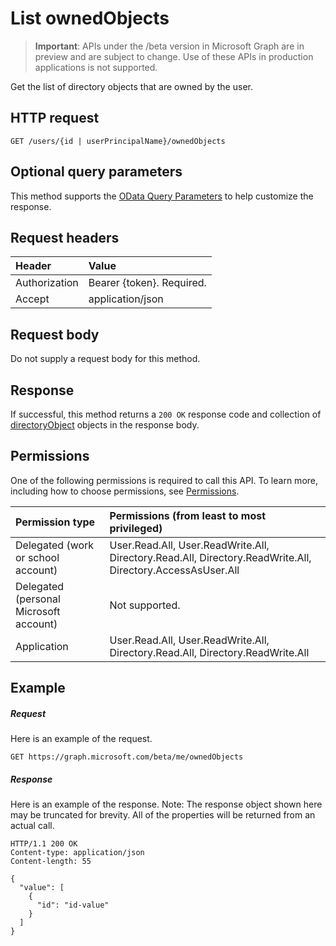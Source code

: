 # List ownedObjects

> **Important**: APIs under the /beta version in Microsoft Graph are in preview and are subject to change. Use of these APIs in production applications is not supported.

Get the list of directory objects that are owned by the user.
## HTTP request
<!-- { "blockType": "ignored" } -->
```http
GET /users/{id | userPrincipalName}/ownedObjects
```
## Optional query parameters
This method supports the [OData Query Parameters](http://developer.microsoft.com/en-us/graph/docs/overview/query_parameters) to help customize the response.
## Request headers
| Header       | Value |
|:---------------|:--------|
| Authorization  | Bearer {token}. Required.  |
| Accept  | application/json|

## Request body
Do not supply a request body for this method.

## Response

If successful, this method returns a `200 OK` response code and collection of [directoryObject](../resources/directoryobject.md) objects in the response body.
## Permissions
One of the following permissions is required to call this API. To learn more, including how to choose permissions, see [Permissions](../../../concepts/permissions_reference.md).

|Permission type      | Permissions (from least to most privileged)              | 
|:--------------------|:---------------------------------------------------------| 
|Delegated (work or school account) | User.Read.All, User.ReadWrite.All, Directory.Read.All, Directory.ReadWrite.All, Directory.AccessAsUser.All    | 
|Delegated (personal Microsoft account) | Not supported.    | 
|Application | User.Read.All, User.ReadWrite.All, Directory.Read.All, Directory.ReadWrite.All | 

## Example
##### Request
Here is an example of the request.
<!-- {
  "blockType": "request",
  "name": "get_ownedobjects"
}-->
```http
GET https://graph.microsoft.com/beta/me/ownedObjects
```
##### Response
Here is an example of the response. Note: The response object shown here may be truncated for brevity. All of the properties will be returned from an actual call.
<!-- {
  "blockType": "response",
  "truncated": true,
  "@odata.type": "microsoft.graph.directoryObject",
  "isCollection": true
} -->
```http
HTTP/1.1 200 OK
Content-type: application/json
Content-length: 55

{
  "value": [
    {
      "id": "id-value"
    }
  ]
}
```

<!-- uuid: 8fcb5dbc-d5aa-4681-8e31-b001d5168d79
2015-10-25 14:57:30 UTC -->
<!-- {
  "type": "#page.annotation",
  "description": "List ownedObjects",
  "keywords": "",
  "section": "documentation",
  "tocPath": ""
}-->